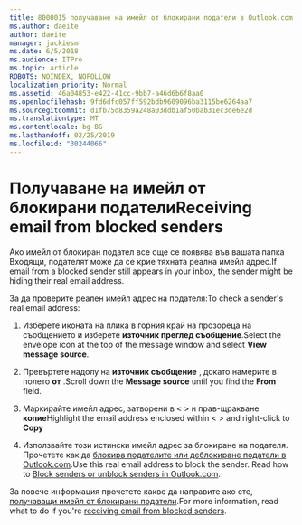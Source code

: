 ```yaml
---
title: 8000015 получаване на имейл от блокирани податели в Outlook.com
ms.author: daeite
author: daeite
manager: jackiesm
ms.date: 6/5/2018
ms.audience: ITPro
ms.topic: article
ROBOTS: NOINDEX, NOFOLLOW
localization_priority: Normal
ms.assetid: 46a04853-e422-41cc-9bb7-a46d6b6f8aa0
ms.openlocfilehash: 9fd6dfc057ff592bdb9609096ba3115be6264aa7
ms.sourcegitcommit: d1fb75d8359a248a03ddb1af50bab31ec3de6e2d
ms.translationtype: MT
ms.contentlocale: bg-BG
ms.lasthandoff: 02/25/2019
ms.locfileid: "30244066"
---
```

# <a name="receiving-email-from-blocked-senders"></a><span data-ttu-id="9ab1d-102">Получаване на имейл от блокирани податели</span><span class="sxs-lookup"><span data-stu-id="9ab1d-102">Receiving email from blocked senders</span></span>

<span data-ttu-id="9ab1d-103">Ако имейл от блокиран подател все още се появява във вашата папка Входящи, подателят може да се крие тяхната реална имейл адрес.</span><span class="sxs-lookup"><span data-stu-id="9ab1d-103">If email from a blocked sender still appears in your inbox, the sender might be hiding their real email address.</span></span>
  
<span data-ttu-id="9ab1d-104">За да проверите реален имейл адрес на подателя:</span><span class="sxs-lookup"><span data-stu-id="9ab1d-104">To check a sender's real email address:</span></span>
  
1. <span data-ttu-id="9ab1d-105">Изберете иконата на плика в горния край на прозореца на съобщението и изберете **източник преглед съобщение**.</span><span class="sxs-lookup"><span data-stu-id="9ab1d-105">Select the envelope icon at the top of the message window and select **View message source**.</span></span>
    
2. <span data-ttu-id="9ab1d-106">Превъртете надолу на **източник съобщение** , докато намерите в полето **от** .</span><span class="sxs-lookup"><span data-stu-id="9ab1d-106">Scroll down the **Message source** until you find the **From** field.</span></span> 
    
3. <span data-ttu-id="9ab1d-107">Маркирайте имейл адрес, затворени в \< \> и прав-щракване **копие**</span><span class="sxs-lookup"><span data-stu-id="9ab1d-107">Highlight the email address enclosed within \< \> and right-click to **Copy**</span></span>
    
4. <span data-ttu-id="9ab1d-p101">Използвайте този истински имейл адрес за блокиране на подателя. Прочетете как да [блокира подателите или деблокиране податели в Outlook.com](https://support.office.com/article/afba1c94-77bb-4f50-8b85-057cf52f4d5e.aspx).</span><span class="sxs-lookup"><span data-stu-id="9ab1d-p101">Use this real email address to block the sender. Read how to [Block senders or unblock senders in Outlook.com](https://support.office.com/article/afba1c94-77bb-4f50-8b85-057cf52f4d5e.aspx).</span></span>
    
<span data-ttu-id="9ab1d-110">За повече информация прочетете какво да направите ако сте, [получаващи имейл от блокирани податели](https://go.microsoft.com/fwlink/p/?linkid=2002011&amp;clcid=0x409).</span><span class="sxs-lookup"><span data-stu-id="9ab1d-110">For more information, read what to do if you're [receiving email from blocked senders](https://go.microsoft.com/fwlink/p/?linkid=2002011&amp;clcid=0x409).</span></span>
  

